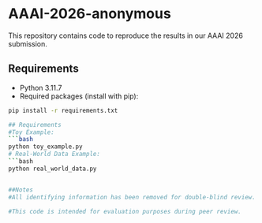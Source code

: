 # AAAI-2026-anonymous

This repository contains code to reproduce the results in our AAAI 2026 submission.

## Requirements

- Python 3.11.7
- Required packages (install with pip):

```bash
pip install -r requirements.txt

## Requirements
#Toy Example:
```bash
python toy_example.py
# Real-World Data Example:
```bash
python real_world_data.py


##Notes
#All identifying information has been removed for double-blind review.

#This code is intended for evaluation purposes during peer review.

